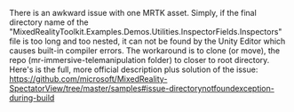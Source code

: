 There is an awkward issue with one MRTK asset. Simply, if the final directory name of the "MixedRealityToolkit.Examples.Demos.Utilities.InspectorFields.Inspectors" file is too long and too nested, it can not be found by the Unity Editor which causes built-in compiler errors. The workaround is to clone (or move),
the repo (mr-immersive-telemanipulation folder) to closer to root directory. Here's is the full, more official description plus solution
of the issue: https://github.com/microsoft/MixedReality-SpectatorView/tree/master/samples#issue-directorynotfoundexception-during-build
